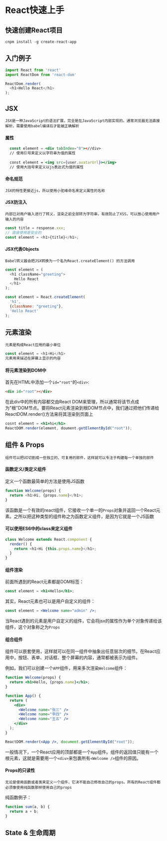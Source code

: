 # React快速上手
## 快速创建React项目 
`cnpm install -g create-react-app`

## 入门例子

```js
import React from 'react'
import ReactDom from 'react-dom'

ReactDom.render(
  <h1>Hello React</h1>
);
```
## JSX
`JSX是一种JavaScript的语法扩展，完全是在JavaScript内部实现的。通常浏览器无法直接解析，需要使用babel编译后才能被正确解析`

#### 属性
```jsx
  const element = <div tabIndex="0"><//div>
  // 使用引号来定义以字符串为值的属性
  
  const element = <img src={user.avatarUrl}></img>
  // 使用大括号来定义以js表达式为值的属性
```
#### 命名规范
`JSX的特性更接近js，所以使用小驼峰命名来定义属性的名称`
#### JSX防注入
`内部已对用户输入进行了转义，渲染之前全部转为字符串，有效防止了XSS，可以放心使用用户输入的内容`
​    
```js
const title = response.xxx;
// 直接使用是安全的
const element = <h1>{title}</h1>;
```

#### JSX代表Objects
`Babel转义器会把JSX转换为一个名为React.createElement() 的方法调用`

```js
const element = (
  <h1 className="greeting">
    Hello React
  </h1>
);

const element = React.createElement(
  'h1',
  {className: "greeting"},
  'Hello React'
);
```

## 元素渲染
`元素是构成React应用的最小单位`

```js
const element = <h1>Hi</h1> 
元素用来描述在屏幕上显示的内容
```
#### 将元素渲染到DOM中

首先在HTML中添加一个`id="root"`的`<div>`:

```html
<div id="root"></div>
```
在此div中的所有内容都交由React DOM来管理，所以通常将该节点成为"根"DOM节点。要将React元素渲染到根DOM节点中，我们通过把他们传递给ReactDOM.render()方法来将其渲染到页面上

```jsx
cosnt element = <h1>hi</h1>
ReactDOM.render(element, doument.getElementById("root"));
```

## 组件 & Props
`组件可以把UI切割成一些独立的、可复用的部件，这样就可以专注于构建每一个单独的部件`

#### 函数定义/类定义组件
定义一个函数最简单的方法是使用JS函数
```js
function Welcome(props) {
  return <h1>Hi, {props.name}</h1>;
}
```
该函数是一个有效的react组件，它接收一个单一的`Props`对象并返回一个React元素。之所以把这种类型的组件称之为函数定义组件，是因为它就是一个JS函数

#### 可以使用ES6中的class来定义组件
```js
class Welcome extends React.component {
  render() {
    return <h1>Hi {this.props.name}</h1>;
  }
}
```
#### 组件渲染
前面所遇到的React元素都是DOM标签：
```jsx
const element = <h1>Hello</h1>;
```
其实，React元素也可以是用户自定义的组件：
```jsx 
const element = <Welcome name="admin" />;
```
当React遇到的元素是用户自定义的组件，它会将jsx的属性作为单个对象传递给该组件，这个对象称之为`Props`

#### 组合组件
组件可以嵌套使用，这样就可以在同一组件中抽象出任意层次的细节。在React应用中，按钮、表单、对话框、整个屏幕的内容，通常都被表示为组件。

例如，我们可以创建一个`APP`组件，用来多次渲染`Welcome`组件：
```jsx
function Welcome(props) {
  return <h1>Hello, {props.name}</h1>;
}

function App() {
  return (
    <div>
      <Welcome name="张三" />
      <Welcome name="李四" />
      <Welcome name="王五" />
    </div>
  );
}

ReactDOM.render(<App />, document.getElementById("root"));
```

一般情况下，一个React应用的顶部都是一个`App`组件。组件的返回值只能有一个根元素，这就是需要用一个`<div>`来包裹所有`<Welcome />`组件的原因。

#### Props的只读性
`无论是使用函数或者类来定义一个组件，它决不能自己修改自己的props。所有的React组件都必须像使用纯函数那样使用自己的props`

纯函数例子：
```js
function sum(a, b) {
  return a + b;
}
```

## State & 生命周期